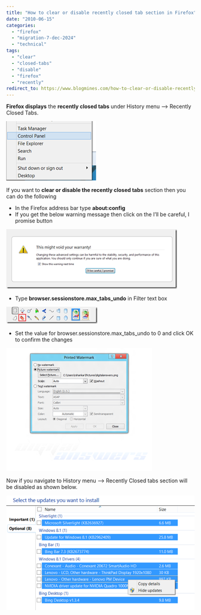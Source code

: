 ```yaml
---
title: "How to clear or disable recently closed tab section in Firefox"
date: "2010-06-15"
categories: 
  - "firefox"
  - "migration-7-dec-2024"
  - "technical"
tags: 
  - "clear"
  - "closed-tabs"
  - "disable"
  - "firefox"
  - "recently"
redirect_to: https://www.blogmines.com/how-to-clear-or-disable-recently-closed-tab-section-in-firefox/
---
```


**Firefox displays** the **recently closed tabs** under History menu –> Recently Closed Tabs.

[![image](/assets/images/1_image_thumb38.png "image")](http://blogmines.com/blog/wp-content/uploads/2010/06/image38.png)

If you want to **clear or disable the recently closed tabs** section then you can do the following

- In the Firefox address bar type **about:config**
- If you get the below warning message then click on the I’ll be careful, I promise button

[![image](/assets/images/2_image_thumb39.png "image")](http://blogmines.com/blog/wp-content/uploads/2010/06/image39.png)

- Type **browser.sessionstore.max\_tabs\_undo** in Filter text box

[![image](/assets/images/1_image_thumb40.png "image")](http://blogmines.com/blog/wp-content/uploads/2010/06/image40.png)

- Set the value for browser.sessionstore.max\_tabs\_undo to 0 and click OK to confirm the changes

[![image](/assets/images/1_image_thumb41.png "image")](http://blogmines.com/blog/wp-content/uploads/2010/06/image41.png)

Now if you navigate to History menu –> Recently Closed tabs section will be disabled as shown below.

[![image](/assets/images/1_image_thumb42.png "image")](http://blogmines.com/blog/wp-content/uploads/2010/06/image42.png)
